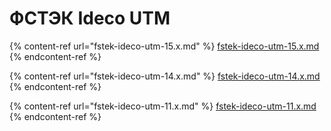 # ФСТЭК Ideco UTM

{% content-ref url="fstek-ideco-utm-15.x.md" %}
[fstek-ideco-utm-15.x.md](fstek-ideco-utm-15.x.md)
{% endcontent-ref %}

{% content-ref url="fstek-ideco-utm-14.x.md" %}
[fstek-ideco-utm-14.x.md](fstek-ideco-utm-14.x.md)
{% endcontent-ref %}

{% content-ref url="fstek-ideco-utm-11.x.md" %}
[fstek-ideco-utm-11.x.md](fstek-ideco-utm-11.x.md)
{% endcontent-ref %}
